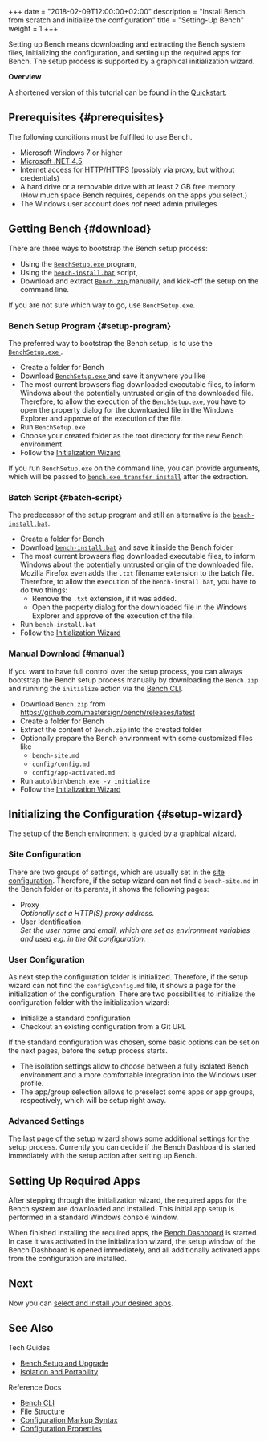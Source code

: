 +++
date = "2018-02-09T12:00:00+02:00"
description = "Install Bench from scratch and initialize the configuration"
title = "Setting-Up Bench"
weight = 1
+++

[bench-install]: https://github.com/mastersign/bench/raw/master/res/bench-install.bat
[bench-cli-transfer-install]: /ref/bench-cli/#cmd_bench-transfer-install
[config]: /ref/config
[select-apps]: /tutorial/apps
[Bench CLI]: /ref/bench-cli
[.NET45]: https://www.microsoft.com/download/details.aspx?id=30653

Setting up Bench means downloading and extracting the Bench system files,
initializing the configuration, and setting up the required apps for Bench.
The setup process is supported by a graphical initialization wizard.
<!--more-->

**Overview**

<!-- #data-list /*/* -->

A shortened version of this tutorial can be found in the
[Quickstart](/start/install).

## Prerequisites {#prerequisites}
The following conditions must be fulfilled to use Bench.

* Microsoft Windows 7 or higher
* [Microsoft .NET 4.5][.NET45]
* Internet access for HTTP/HTTPS (possibly via proxy, but without credentials)
* A hard drive or a removable drive with at least 2 GB free memory  
  (How much space Bench requires, depends on the apps you select.)
* The Windows user account does _not_ need admin privileges

## Getting Bench {#download}
There are three ways to bootstrap the Bench setup process:

* Using the
  <a class="setup-download-link"
     href="https://github.com/mastersign/bench/releases/latest">
    `BenchSetup.exe`
  </a>
  program,
* Using the [`bench-install.bat`][bench-install] script,
* Download and extract
  <a class="archive-download-link"
     href="https://github.com/mastersign/bench/releases/latest">
    `Bench.zip`
  </a>
  manually, and kick-off the setup on the command line.

If you are not sure which way to go, use `BenchSetup.exe`.

### Bench Setup Program {#setup-program}
The preferred way to bootstrap the Bench setup, is to use the
<a class="setup-download-link"
   href="https://github.com/mastersign/bench/releases/latest">
  `BenchSetup.exe`
</a>.

* Create a folder for Bench
* Download
  <a class="setup-download-link"
     href="https://github.com/mastersign/bench/releases/latest">
    `BenchSetup.exe`
  </a>
  and save it anywhere you like
* The most current browsers flag downloaded executable files,
  to inform Windows about the potentially untrusted origin of the downloaded file.
  Therefore, to allow the execution of the `BenchSetup.exe`,
  you have to open the property dialog for the downloaded file
  in the Windows Explorer and approve of the execution of the file.
* Run `BenchSetup.exe`
* Choose your created folder as the root directory for the new Bench environment
* Follow the [Initialization Wizard](#setup-wizard)

If you run `BenchSetup.exe` on the command line, you can provide arguments,
which will be passed to [`bench.exe transfer install`][bench-cli-transfer-install]
after the extraction.

### Batch Script {#batch-script}
The predecessor of the setup program and still an alternative is the
[`bench-install.bat`][bench-install].

* Create a folder for Bench
* Download [`bench-install.bat`][bench-install]
  and save it inside the Bench folder
* The most current browsers flag downloaded executable files,
  to inform Windows about the potentially untrusted origin of the downloaded file.
  Mozilla Firefox even adds the `.txt` filename extension to the batch file.
  Therefore, to allow the execution of the `bench-install.bat`,
  you have to do two things:
    + Remove the `.txt` extension, if it was added.
    + Open the property dialog for the downloaded file in the Windows Explorer
      and approve of the execution of the file.
* Run `bench-install.bat`
* Follow the [Initialization Wizard](#setup-wizard)

### Manual Download {#manual}
If you want to have full control over the setup process, you can always
bootstrap the Bench setup process manually by downloading the `Bench.zip`
and running the `initialize` action via the [Bench CLI][].

* Download `Bench.zip` from
  <https://github.com/mastersign/bench/releases/latest>
* Create a folder for Bench
* Extract the content of `Bench.zip` into the created folder
* Optionally prepare the Bench environment with some customized files like
    + `bench-site.md`
    + `config/config.md`
    + `config/app-activated.md`
* Run `auto\bin\bench.exe -v initialize`
* Follow the [Initialization Wizard](#setup-wizard)

## Initializing the Configuration {#setup-wizard}
The setup of the Bench environment is guided by a graphical wizard.

### Site Configuration
There are two groups of settings, which are usually set in the
[site configuration][config].
Therefore, if the setup wizard can not find a `bench-site.md`
in the Bench folder or its parents, it shows the following pages:

* Proxy  
  _Optionally set a HTTP(S) proxy address._
* User Identification  
  _Set the user name and email, which are set as environment variables
  and used e.g. in the Git configuration._

### User Configuration
As next step the configuration folder is initialized.
Therefore, if the setup wizard can not find the `config\config.md` file,
it shows a page for the initialization of the configuration.
There are two possibilities to initialize the configuration folder
with the initialization wizard:

* Initialize a standard configuration
* Checkout an existing configuration from a Git URL

If the standard configuration was chosen, some basic options can be set
on the next pages, before the setup process starts.

* The isolation settings allow to choose between a fully isolated
  Bench environment and a more comfortable integration into
  the Windows user profile.
* The app/group selection allows to preselect some apps or app groups,
  respectively, which will be setup right away.

### Advanced Settings
The last page of the setup wizard shows some additional settings
for the setup process.
Currently you can decide if the Bench Dashboard is started immediately
with the setup action after setting up Bench.

## Setting Up Required Apps
After stepping through the initialization wizard, the required apps for
the Bench system are downloaded and installed.
This initial app setup is performed in a standard Windows console window.

When finished installing the required apps, the [Bench Dashboard](/ref/dashboard)
is started.
In case it was activated in the initialization wizard, the setup window of the
Bench Dashboard is opened immediately, and all additionally activated apps
from the configuration are installed.

<script type="application/javascript">GetLatestReleaseInfo();</script>

## Next
Now you can [select and install your desired apps][select-apps].

## See Also

Tech Guides

* [Bench Setup and Upgrade](/guide/setup)
* [Isolation and Portability](/guide/isolation)

Reference Docs

* [Bench CLI](/ref/bench-cli)
* [File Structure](/ref/file-structure)
* [Configuration Markup Syntax](/ref/markup-syntax)
* [Configuration Properties](/ref/config)
